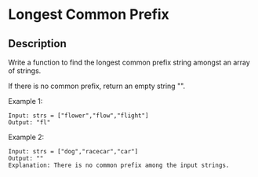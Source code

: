 # Longest Common Prefix


## Description

Write a function to find the longest common prefix string amongst an array of strings.

If there is no common prefix, return an empty string "".
 
Example 1:


```
Input: strs = ["flower","flow","flight"]
Output: "fl"
```

Example 2:

```
Input: strs = ["dog","racecar","car"]
Output: ""
Explanation: There is no common prefix among the input strings.
```

<!-- # ![Alt](https://assets.leetcode.com/uploads/2021/03/27/perectrec1-plane.jpg) -->